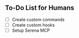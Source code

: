 ## To-Do List for Humans

- [ ] Create custom commands
- [ ] Create custom hooks
- [ ] Setup Serena MCP
